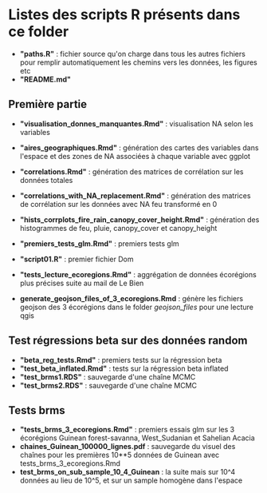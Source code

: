 # Listes des scripts R présents dans ce folder 
                     
- **"paths.R"** : fichier source qu'on charge dans tous les autres fichiers pour remplir automatiquement les chemins vers les données, les figures etc
- **"README.md"**     

## Première partie
- **"visualisation_donnes_manquantes.Rmd"** : visualisation NA selon les variables

 - **"aires_geographiques.Rmd"** : génération des cartes des variables dans l'espace et des zones de NA associées à chaque variable avec ggplot                     
- **"correlations.Rmd"** : génération des matrices de corrélation sur les données totales               
- **"correlations_with_NA_replacement.Rmd"** : génération des matrices de corrélation sur les données avec NA feu transformé en 0
- **"hists_corrplots_fire_rain_canopy_cover_height.Rmd"** : génération des histogrammes de feu, pluie, canopy_cover et canopy_height
- **"premiers_tests_glm.Rmd"** : premiers tests glm 
- **"script01.R"** : premier fichier Dom                                  
- **"tests_lecture_ecoregions.Rmd"** : aggrégation de données écorégions plus précises suite au mail de Le Bien                
- **generate_geojson_files_of_3_ecoregions.Rmd** : génère les fichiers geojson des 3 écorégions dans le folder *geojson_files* pour une lecture qgis       

## Test régressions beta sur des données random

- **"beta_reg_tests.Rmd"** : premiers tests sur la régression beta                               
- **"test_beta_inflated.Rmd"** : tests sur la régression beta inflated   
- **"test_brms1.RDS"** : sauvegarde d'une chaîne MCMC                                
- **"test_brms2.RDS"** : sauvegarde d'une chaîne MCMC     

## Tests brms

- **"tests_brms_3_ecoregions.Rmd"** : premiers essais glm sur les 3 écorégions Guinean forest-savanna, West_Sudanian et Sahelian Acacia   
- **chaines_Guinean_100000_lignes.pdf** : sauvegarde du visuel des chaînes pour les premières 10**5 données de Guinean avec tests_brms_3_ecoregions.Rmd             
- **test_brms_on_sub_sample_10_4_Guinean** : la suite mais sur 10^4 données au lieu de 10^5, et sur un sample homogène dans l'espace